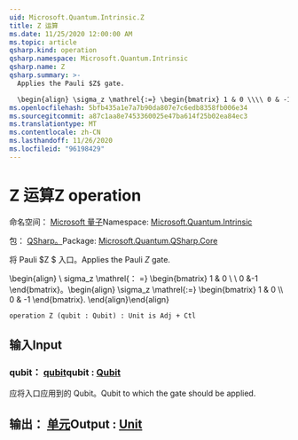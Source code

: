 ```yaml
---
uid: Microsoft.Quantum.Intrinsic.Z
title: Z 运算
ms.date: 11/25/2020 12:00:00 AM
ms.topic: article
qsharp.kind: operation
qsharp.namespace: Microsoft.Quantum.Intrinsic
qsharp.name: Z
qsharp.summary: >-
  Applies the Pauli $Z$ gate.

  \begin{align} \sigma_z \mathrel{:=} \begin{bmatrix} 1 & 0 \\\\ 0 & -1 \end{bmatrix}. \end{align}
ms.openlocfilehash: 5bfb435a1e7a7b90da807e7c6edb8358fb006e34
ms.sourcegitcommit: a87c1aa8e7453360025e47ba614f25b02ea84ec3
ms.translationtype: MT
ms.contentlocale: zh-CN
ms.lasthandoff: 11/26/2020
ms.locfileid: "96198429"
---
```

# <a name="z-operation"></a><span data-ttu-id="0982f-102">Z 运算</span><span class="sxs-lookup"><span data-stu-id="0982f-102">Z operation</span></span>

<span data-ttu-id="0982f-103">命名空间： [Microsoft 量子](xref:Microsoft.Quantum.Intrinsic)</span><span class="sxs-lookup"><span data-stu-id="0982f-103">Namespace: [Microsoft.Quantum.Intrinsic](xref:Microsoft.Quantum.Intrinsic)</span></span>

<span data-ttu-id="0982f-104">包： [QSharp。](https://nuget.org/packages/Microsoft.Quantum.QSharp.Core)</span><span class="sxs-lookup"><span data-stu-id="0982f-104">Package: [Microsoft.Quantum.QSharp.Core](https://nuget.org/packages/Microsoft.Quantum.QSharp.Core)</span></span>


<span data-ttu-id="0982f-105">将 Pauli $Z $ 入口。</span><span class="sxs-lookup"><span data-stu-id="0982f-105">Applies the Pauli $Z$ gate.</span></span>

<span data-ttu-id="0982f-106">\begin{align} \ sigma_z \mathrel{： =} \begin{bmatrix} 1 & 0 \\ \\ 0 &-1 \end{bmatrix}。</span><span class="sxs-lookup"><span data-stu-id="0982f-106">\begin{align} \sigma_z \mathrel{:=} \begin{bmatrix} 1 & 0 \\\\ 0 & -1 \end{bmatrix}.</span></span>
<span data-ttu-id="0982f-107">\end{align}</span><span class="sxs-lookup"><span data-stu-id="0982f-107">\end{align}</span></span>

```qsharp
operation Z (qubit : Qubit) : Unit is Adj + Ctl
```


## <a name="input"></a><span data-ttu-id="0982f-108">输入</span><span class="sxs-lookup"><span data-stu-id="0982f-108">Input</span></span>

### <a name="qubit--qubit"></a><span data-ttu-id="0982f-109">qubit： [qubit](xref:microsoft.quantum.lang-ref.qubit)</span><span class="sxs-lookup"><span data-stu-id="0982f-109">qubit : [Qubit](xref:microsoft.quantum.lang-ref.qubit)</span></span>

<span data-ttu-id="0982f-110">应将入口应用到的 Qubit。</span><span class="sxs-lookup"><span data-stu-id="0982f-110">Qubit to which the gate should be applied.</span></span>



## <a name="output--unit"></a><span data-ttu-id="0982f-111">输出： [单元](xref:microsoft.quantum.lang-ref.unit)</span><span class="sxs-lookup"><span data-stu-id="0982f-111">Output : [Unit](xref:microsoft.quantum.lang-ref.unit)</span></span>

